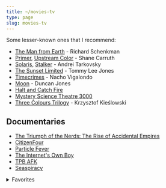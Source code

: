 ```yaml
---
title: ~/movies-tv
type: page
slug: movies-tv
---
```


Some lesser-known ones that I recommend:

- [The Man from Earth](https://www.imdb.com/title/tt0756683/) - Richard Schenkman
- [Primer](https://www.imdb.com/title/tt0390384/), [Upstream Color](https://www.imdb.com/title/tt2084989/) - Shane Carruth
- [Solaris](https://www.imdb.com/title/tt0069293/), [Stalker](https://www.imdb.com/title/tt0079944/) - Andrei Tarkovsky
- [The Sunset Limited](https://www.imdb.com/title/tt1510938/) - Tommy Lee Jones
- [Timecrimes](https://www.imdb.com/title/tt0480669/) - Nacho Vigalondo
- [Moon](https://www.imdb.com/title/tt1182345/) - Duncan Jones
- [Halt and Catch Fire](https://www.imdb.com/title/tt2543312/)
- [Mystery Science Theatre 3000](https://www.imdb.com/title/tt0094517/)
- [Three Colours Trilogy](https://en.wikipedia.org/wiki/Three_Colours_trilogy) - Krzysztof Kieślowski

## Documentaries

- [The Triumph of the Nerds: The Rise of Accidental Empires](https://en.wikipedia.org/wiki/Triumph_of_the_Nerds)
- [CitizenFour](https://en.wikipedia.org/wiki/Citizenfour)
- [Particle Fever](https://en.wikipedia.org/wiki/Particle_Fever)
- [The Internet's Own Boy](https://en.wikipedia.org/wiki/The_Internet%27s_Own_Boy)
- [TPB AFK](https://en.wikipedia.org/wiki/TPB_AFK)
- [Seaspiracy](https://www.imdb.com/title/tt14152756/)

<details>
  <summary>Favorites</summary>
  <ul>
    Anime:
    <li>Fullmetal Alchemist: Brotherhood</li>
    <li>Death Note</li>
    <li>Steins;Gate</li>
    <li>Demon Slayer</li>
    <li>Attack on Titan</li>
    <li>Berserk</li>
    <li>One Punch Man</li>
    <li>Cowboy Bebop</li>
    <li>Castlevania</li>
    <li>Erased</li>
    <li>Hunter x Hunter</li>
    <li>Neon Genesis Evangelion</li>
    <br />
    Movie series:
    <li>Back to the Future</li>
    <li>Star Wars</li>
    <li>Star Trek</li>
    <li>Harry Potter</li>
    <li>The Matrix</li>
    <li>The Dark Knight</li>
    <li>Indiana Jones</li>
    <li>Frankenstein</li>
    <li>X-Men</li>
    <li>The Bourne</li>
    <li>Men in Black</li>
    <li>Monty Python</li>
    <br />
    TV-series:
    <li>Metalocalypse</li>
    <li>The Twilight Zone (1959–1964)</li>
    <li>Doctor Who (1963-1989)</li>
    <li>The Hitchhiker's Guide to the Galaxy (1981)</li>
    <li>The IT Crowd</li>
    <li>The Expanse</li>
    <li>Firefly</li>
    <li>STARGᐰTE</li>
    <li>Battlestar Galactica</li>
    <li>Mr. Robot</li>
    <li>Futurama</li>
    <li>The Simpsons</li>
    <li>Code Lyoko</li>
    <li>Love, Death & Robots</li>
    <li>Silicon Valley</li>
    <li>Black Mirror</li>
    <li>Rick and Morty</li>
    <li>BoJack Horseman</li>
    <li>Archer</li>
    <li>Breaking Bad</li>
    <li>Peaky Blinders</li>
    <li>Dark</li>
    <br />
    Movies:
    <li>Pirates of Silicon Valley</li>
    <li>Interstellar</li>
    <li>Memento</li>
    <li>Inception</li>
    <li>Shutter Island</li>
    <li>Fight Club</li>
    <li>The Butterfly Effect</li>
    <li>A Beautiful Mind</li>
    <li>Mulholand Drive</li>
    <li>Dead Poets Society</li>
    <li>Good Will Hunting</li>
    <li>Office Space</li>
    <li>The Imitation Game</li>
    <li>Ex Machina</li>
    <li>The Intouchables</li>
    <li>Donnie Darko</li>
    <li>The Good, the Bad and the Ugly</li>
    <li>12 Angry Men</li>
    <li>The Shawshank Redemption</li>
    <li>The Martian</li>
    <li>The Breakfast Club</li>
    <li>Se7en</li>
    <li>Requiem for a Dream</li>
    <li>Naked (1993)</li>
    <li>Predestination</li>
    <li>Shaun of the Dead</li>
    <li>Hot Fuzz</li>
    <li>Zombieland</li>
  </ul>
</details>
